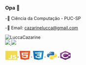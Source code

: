 ### Opa 👋
-👯 Ciência da Computação - PUC-SP

-💬 Email: cazarinelucca@gmail.com

<img src="https://komarev.com/ghpvc/?username=LuccaCazarine&color=blue" alt="LuccaCazarine" /> 

 <div>
  <a href="https://github.com/LuccaCazarine">
  <img height="180em" src="https://github-readme-stats.vercel.app/api?username=LuccaCazarine&show_icons=true&theme=dark&include_all_commits=true&count_private=true"/>
  <img height="180em" src="https://github-readme-stats.vercel.app/api/top-langs/?username=LuccaCazarine&layout=compact&langs_count=7&theme=dark"/>
</div>
  <div style="display: inline_block"><br>
  
  <img align="center" alt="Lucca-Js" height="30" width="40" src="https://raw.githubusercontent.com/devicons/devicon/master/icons/javascript/javascript-plain.svg">
  <img align="center" alt="Lucca-HTML" height="30" width="40" src="https://raw.githubusercontent.com/devicons/devicon/master/icons/html5/html5-original.svg">
  <img align="center" alt="Lucca-CSS" height="30" width="40" src="https://raw.githubusercontent.com/devicons/devicon/master/icons/css3/css3-original.svg">
  <img align="center" alt="Lucca-Python" height="30" width="40" src="https://raw.githubusercontent.com/devicons/devicon/master/icons/python/python-original.svg">
  <img align="center" alt="Lucca-Csharp" height="30" width="40" src="https://raw.githubusercontent.com/devicons/devicon/master/icons/csharp/csharp-original.svg">
</div>
 
 ##
 
 

  
